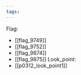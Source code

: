 ```yaml
---
tags:
---
```

Flag:
- [[flag_9749]]
- [[flag_9752]]
- [[flag_9874]]
- [[flag_9875]]
Look_point:
- [[p0312_look_point1]]
